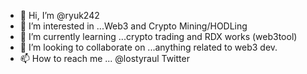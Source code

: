 - 👋 Hi, I’m @ryuk242
- 👀 I’m interested in ...Web3 and Crypto Mining/HODLing  
- 🌱 I’m currently learning ...crypto trading and RDX works (web3tool)
- 💞️ I’m looking to collaborate on ...anything related to web3 dev.
- 📫 How to reach me ... @lostyraul Twitter

<!---
ryuk242/ryuk242 is a ✨ special ✨ repository because its `README.md` (this file) appears on your GitHub profile.
You can click the Preview link to take a look at your changes.
--->

